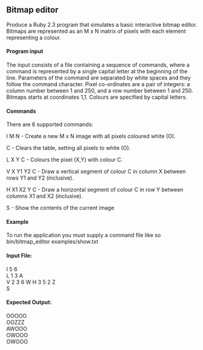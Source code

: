 ## Bitmap editor

Produce a Ruby 2.3 program that simulates a basic interactive bitmap editor. Bitmaps are represented as an M x N matrix of pixels with each element representing a colour.

#### Program input
The input consists of a file containing a sequence of commands, where a command is represented by a single capital letter at the beginning of the line. Parameters of the command are separated by white spaces and they follow the command character.
Pixel co-ordinates are a pair of integers: a column number between 1 and 250, and a row number between 1 and 250. Bitmaps starts at coordinates 1,1. Colours are specified by capital letters.

#### Commands

There are 6 supported commands:

I M N - Create a new M x N image with all pixels coloured white (O).  

C - Clears the table, setting all pixels to white (O).  

L X Y C - Colours the pixel (X,Y) with colour C.  

V X Y1 Y2 C - Draw a vertical segment of colour C in column X between rows Y1 and Y2 (inclusive).  

H X1 X2 Y C - Draw a horizontal segment of colour C in row Y between columns X1 and X2 (inclusive).  

S - Show the contents of the current image

#### Example
To run the application you must supply a command file like so bin/bitmap_editor examples/show.txt

#### Input File:
I 5 6  
L 1 3 A  
V 2 3 6 W
H 3 5 2 Z  
S  

#### Expected Output:
OOOOO  
OOZZZ  
AWOOO  
OWOOO  
OWOOO  
